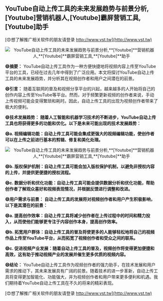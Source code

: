## **YouTube自动上传工具的未来发展趋势与前景分析,**[Youtube]**营销机器人,**[Youtube]**霸屏营销工具,**[Youtube]**助手**

[😍想了解推广相关软件的朋友请登录 http://www.vst.tw](http://www.vst.tw)

 <center><img src="https://vst.tw/MP4/tuiguang/png/0.png" alt="YouTube自动上传工具的未来发展趋势与前景分析,**[Youtube]**营销机器人,**[Youtube]**霸屏营销工具,**[Youtube]**助手"></center>

**😄摘要：**
YouTube自动上传工具作为一种方便快捷地将视频内容上传至YouTube平台的工具，已经在过去几年中得到了广泛应用。本文将探讨YouTube自动上传工具的未来发展趋势，并分析其在视频创作者和用户之间潜在的前景。

**😄引言：**
随着互联网的普及和视频分享平台的兴起，越来越多的人开始将自己的创作内容上传至YouTube等平台。然而，对于频繁更新视频的创作者来说，手动上传视频可能会变得繁琐和耗时。因此，自动上传工具的出现为视频创作者带来了极大的便利。

**😄技术发展趋势： 随着人工智能和机器学习技术的不断进步，YouTube自动上传工具也将获得更多的功能和优化。以下是未来可能出现的技术发展趋势：**

**😄a. 视频编辑功能：自动上传工具可能会集成更强大的视频编辑功能，使创作者可以在上传之前进行基本的剪辑、修复和美化处理。**

 <center><img src="https://vst.tw/MP4/tuiguang/png/5.png" alt="YouTube自动上传工具的未来发展趋势与前景分析,**[Youtube]**营销机器人,**[Youtube]**霸屏营销工具,**[Youtube]**助手"></center>

**😄b. 版权保护机制：自动上传工具可能会加入版权保护机制，以避免非授权内容的上传，并提供更便捷的授权流程。**

**😄c. 数据分析和优化功能：自动上传工具可能会提供数据分析和优化功能，帮助创作者了解观众喜好和视频表现情况，并根据反馈进行调整和改进。**

**😄用户需求与前景： 自动上传工具的发展将对视频创作者和用户产生积极影响，以下是其潜在的前景：**

**😄a. 提高创作效率：自动上传工具将减少创作者在上传过程中的时间和精力投入，从而使他们能够更专注于内容创作本身，提高创作效率。**

**😄b. 拓宽用户群体：自动上传工具的普及将使更多的人能够轻松地将自己的视频作品上传至YouTube平台，从而拓宽了视频创作者和受众之间的联系。**

**😄c. 促进视频产业发展：随着自动上传工具的普及，视频创作将变得更加便捷和高效，这有助于推动视频产业的发展并催生更多优质的视频内容。**

**😄结论：**
YouTube自动上传工具作为视频创作者的强力助手，在技术发展和用户需求的推动下，其未来发展具有广阔的前景。随着技术的进一步革新，自动上传工具将变得更加智能化、功能强大，并为视频创作者和用户带来更多便利和机遇。我们期待着YouTube自动上传工具在不久的将来的精彩表现。

[😍想了解推广相关软件的朋友请登录 http://www.vst.tw](http://www.vst.tw)



